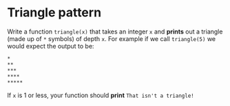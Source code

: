 # Triangle pattern

Write a function `triangle(x)` that takes an integer `x` and **prints** out a triangle (made up of `*` symbols) of depth `x`.
For example if we call `triangle(5)` we would expect the output to be:

```
*
**
***
****
*****
```

If `x` is 1 or less, your function should **print** `That isn't a triangle!`
